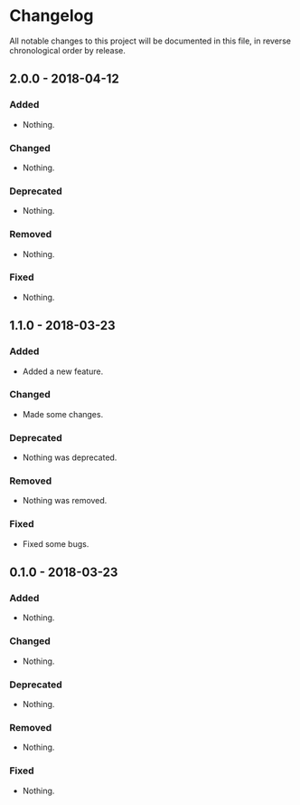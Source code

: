 # Changelog

All notable changes to this project will be documented in this file, in reverse chronological order by release.

## 2.0.0 - 2018-04-12

### Added

- Nothing.

### Changed

- Nothing.

### Deprecated

- Nothing.

### Removed

- Nothing.

### Fixed

- Nothing.

## 1.1.0 - 2018-03-23

### Added

- Added a new feature.

### Changed

- Made some changes.

### Deprecated

- Nothing was deprecated.

### Removed

- Nothing was removed.

### Fixed

- Fixed some bugs.

## 0.1.0 - 2018-03-23

### Added

- Nothing.

### Changed

- Nothing.

### Deprecated

- Nothing.

### Removed

- Nothing.

### Fixed

- Nothing.
